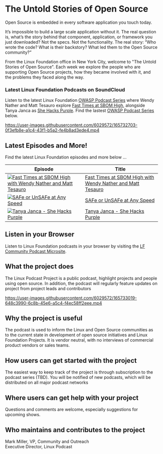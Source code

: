 # The Untold Stories of Open Source

Open Source is embedded in every software application you touch today.

It’s impossible to build a large scale application without it. The real question is, what’s the story behind that component, application, or framework you just downloaded? Not the specs. Not the functionality. The real story: “Who wrote the code? What is their backstory? What led them to the Open Source community?”

From the Linux Foundation office in New York City, welcome to "The Untold Stories of Open Source". Each week we explore the people who are supporting Open Source projects, how they became involved with it, and the problems they faced along the way.

### Latest Linux Foundation Podcasts on SoundCloud

Listen to the latest Linux Foundation [OWASP Podcast Series](https://soundcloud.com/owasp-podcast/) where Wendy Nather and Matt Tesauro explore [Fast Times at SBOM High](https://soundcloud.com/owasp-podcast/fast-times-at-sbom-high-with-wendy-nather-and-matt-tesauro), alongside Tanya Janca as [She Hacks Purple](https://soundcloud.com/owasp-podcast/tanya-janca). Find the lastest [OWASP Podcast Series](https://soundcloud.com/owasp-podcast/) below.

https://user-images.githubusercontent.com/6029572/165732703-0f3efb8e-a1c4-43f1-b5a2-fe4b8ad3ede4.mp4

## Latest Episodes and More!

Find the latest Linux Foundation episodes and more below ...

| Episode                                                                                                                                                                                                                             | Title                                                                                                   |
| ----------------------------------------------------------------------------------------------------------------------------------------------------------------------------------------------------------------------------------- | ------------------------------------------------------------------------------------------------------- |
| [![Fast Times at SBOM High with Wendy Nather and Matt Tesauro](https://i1.sndcdn.com/artworks-w7oWbUxpTRdyNtXX-KOVXDw-t67x67.jpg)](https://soundcloud.com/owasp-podcast/fast-times-at-sbom-high-with-wendy-nather-and-matt-tesauro) | [Fast Times at SBOM High with Wendy Nather and Matt Tesauro](docs/podcasts/fast-times-at-sbom-high.mdx) |
| [![SAFe or UnSAFe at Any Speed](https://i1.sndcdn.com/artworks-YZmEbDMcCChMjj6A-IezvvA-t67x67.jpg)](https://soundcloud.com/owasp-podcast/safe-of-unsafe-at-any-speed)                                                               | [SAFe or UnSAFe at Any Speed](docs/podcasts/safe-or-unsafe-at-any-speed.mdx)                            |
| [![Tanya Janca - She Hacks Purple](https://i1.sndcdn.com/artworks-4gWbGDUEBZizgpQ9-YIcfzg-t67x67.jpg)](https://soundcloud.com/owasp-podcast/tanya-janca)                                                                            | [Tanya Janca - She Hacks Purple](https://soundcloud.com/owasp-podcast/tanya-janca)                      |

## Listen in your Browser

Listen to Linux Foundation podcasts in your browser by visiting the [LF Community Podcast Microsite](https://fanciful-salmiakki-90bec2.netlify.app/).

## What the project does

The Linux Podcast Project is a public podcast, highlight projects and people using open source. In addition, the podcast will regularly feature updates on project from project leads and contributors

https://user-images.githubusercontent.com/6029572/165733019-648c3990-6c8b-45e6-a5c4-f4ec58ff2eee.mp4

## Why the project is useful

The podcast is used to inform the Linux and Open Source communities as to the current state in development of open source initiatives and Linux Foundation Projects. It is vendor neutral, with no interviews of commercial product vendors or sales teams.

## How users can get started with the project

The easiest way to keep track of the project is through subscription to the podcast series (TBD). You will be notified of new podcasts, which will be distributed on all major podcast networks

## Where users can get help with your project

Questions and comments are welcome, especially suggestions for upcoming shows.

## Who maintains and contributes to the project

Mark Miller, VP, Community and Outreach<br />
Executive Director, Linux Podcast
